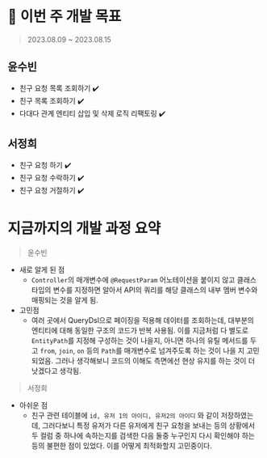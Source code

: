 # 🚀 이번 주 개발 목표

> 2023.08.09 ~ 2023.08.15

## 윤수빈

- 친구 요청 목록 조회하기 ✔️
- 친구 목록 조회하기 ✔️
- 다대다 관계 엔티티 삽입 및 삭제 로직 리팩토링 ✔️

## 서정희

- 친구 요청 하기 ✔️
- 친구 요청 수락하기 ✔️
- 친구 요청 거절하기 ✔️

# 지금까지의 개발 과정 요약

> 윤수빈

- 새로 알게 된 점
    - `Controller`의 매개변수에 `@RequestParam` 어노테이션을 붙이지 않고 클래스 타입의 변수를 지정하면
      알아서 API의 쿼리를 해당 클래스의 내부 멤버 변수와 매핑되는 것을 알게 됨.
- 고민점
    - 여러 곳에서 QueryDsl으로 페이징을 적용해 데이터를 조회하는데, 대부분의 엔티티에 대해
      동일한 구조의 코드가 반복 사용됨. 이를 지금처럼 다 별도로 `EntityPath`를 지정해 구성하는 것이 나을지,
      아니면 하나의 유틸 메서드를 두고 `from`, `join`, `on` 등의 `Path`를 매개변수로 넘겨주도록 하는 것이 나을 지 고민되었음.
      그러나 생각해보니 코드의 이해도 측면에선 현상 유지를 하는 것이 더 낫겠다고 생각됨.

> 서정희

- 아쉬운 점
  - 친구 관련 테이블에 `id, 유저 1의 아이디, 유저2의 아이디` 와 같이 저장하였는데, 그러다보니 특정 유저가 다른 유저에게 친구 요청을 보내는
    등의 상황에서 두 컬럼 중 하나에 속하는지를 검색한 다음 둘중 누구인지 다시 확인해야 하는 등의 불편한 점이 있었다. 이를 어떻게 최적화할지 고민중이다.